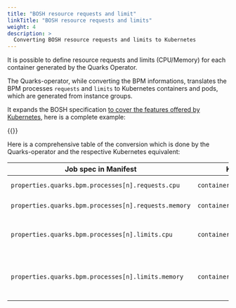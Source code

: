 ```yaml
---
title: "BOSH resource requests and limit"
linkTitle: "BOSH resource requests and limits"
weight: 4
description: >
  Converting BOSH resource requests and limits to Kubernetes
---
```


It is possible to define resource requests and limits (CPU/Memory) for each container generated by the Quarks Operator.

The Quarks-operator, while converting the BPM informations, translates the BPM processes `requests` and `limits` to Kubernetes containers and pods, which are generated from instance groups. 

It expands the BOSH specification [to cover the features offered by Kubernetes](https://cloud.google.com/blog/products/gcp/kubernetes-best-practices-resource-requests-and-limits), here is a complete example:

{{<githubembed repo="cloudfoundry-incubator/quarks-operator" file="docs/examples/bosh-deployment/quarks-gora-cpu-mem.yaml" lang="yaml">}}

Here is a comprehensive table of the conversion which is done by the Quarks-operator and the respective Kubernetes equivalent:


| Job spec in Manifest                                 | Kube Pod Container                    | Description                                                                                                                                                  |
| ---------------------------------------------------- | ------------------------------------- | ------------------------------------------------------------------------------------------------------------------------------------------------------------ |
| `properties.quarks.bpm.processes[n].requests.cpu`    | `container.Resources.Requests.cpu`    | [Guaranteed CPU](https://kubernetes.io/docs/concepts/configuration/manage-compute-resources-container/#resource-requests-and-limits-of-pod-and-container)    |
| `properties.quarks.bpm.processes[n].requests.memory` | `container.Resources.Requests.memory` | [Guaranteed memory](https://kubernetes.io/docs/concepts/configuration/manage-compute-resources-container/#resource-requests-and-limits-of-pod-and-container) |
| `properties.quarks.bpm.processes[n].limits.cpu`    | `container.Resources.Limits.cpu`    | [Specify a CPU request and a CPU limit](https://kubernetes.io/docs/tasks/configure-pod-container/assign-cpu-resource/#specify-a-cpu-request-and-a-cpu-limit)    |
| `properties.quarks.bpm.processes[n].limits.memory` | `container.Resources.Limits.memory` | [Specify a memory request and a memory limit](https://kubernetes.io/docs/tasks/configure-pod-container/assign-memory-resource/#specify-a-memory-request-and-a-memory-limit) |
